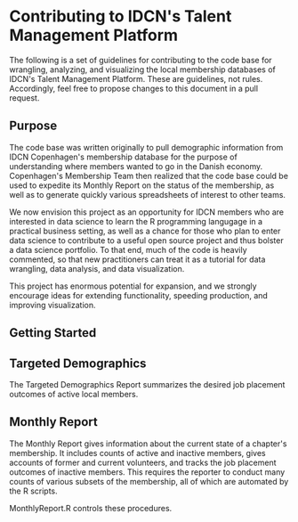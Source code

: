 <h1>Contributing to IDCN's Talent Management Platform</h1>

The following is a set of guidelines for contributing to the code base for wrangling, analyzing, and visualizing the local membership databases of IDCN's Talent Management Platform. These are guidelines, not rules. Accordingly, feel free to propose changes to this document in a pull request.

<h2>Purpose</h2>

The code base was written originally to pull demographic information from IDCN Copenhagen's membership database for the purpose of understanding where members wanted to go in the Danish economy. Copenhagen's Membership Team then realized that the code base could be used to expedite its Monthly Report on the status of the membership, as well as to generate quickly various spreadsheets of interest to other teams.

We now envision this project as an opportunity for IDCN members who are interested in data science to learn the R programming langugage in a practical business setting, as well as a chance for those who plan to enter data science to contribute to a useful open source project and thus bolster a data science portfolio. To that end, much of the code is heavily commented, so that new practitioners can treat it as a tutorial for data wrangling, data analysis, and data visualization.

This project has enormous potential for expansion, and we strongly encourage ideas for extending functionality, speeding production, and improving visualization.

<h2>Getting Started</h2>

<h2>Targeted Demographics</h2>
The Targeted Demographics Report summarizes the desired job placement outcomes of active local members.

<h2>Monthly Report</h2>
The Monthly Report gives information about the current state of a chapter's membership. It includes counts of active and inactive members, gives accounts of former and current volunteers, and tracks the job placement outcomes of inactive members. This requires the reporter to conduct many counts of various subsets of the membership, all of which are automated by the R scripts.

MonthlyReport.R controls these procedures.
